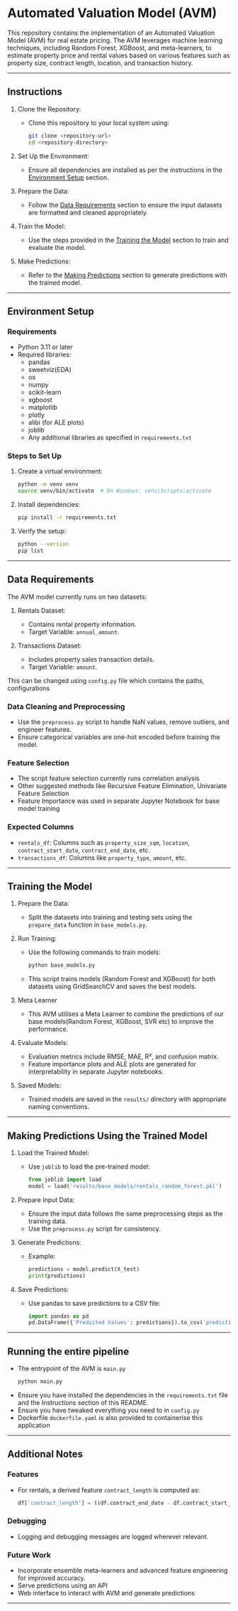   # Automated Valuation Model (AVM)

This repository contains the implementation of an Automated Valuation Model (AVM) for real estate pricing. The AVM leverages machine learning techniques, including Random Forest, XGBoost, and meta-learners, to estimate property price and rental values based on various features such as property size, contract length, location, and transaction history.

---

## Instructions
1. Clone the Repository:
   - Clone this repository to your local system using:
     ```bash
     git clone <repository-url>
     cd <repository-directory>
     ```

2. Set Up the Environment:
   - Ensure all dependencies are installed as per the instructions in the [Environment Setup](#environment-setup) section.

3. Prepare the Data:
   - Follow the [Data Requirements](#data-requirements) section to ensure the input datasets are formatted and cleaned appropriately.

4. Train the Model:
   - Use the steps provided in the [Training the Model](#training-the-model) section to train and evaluate the model.

5. Make Predictions:
   - Refer to the [Making Predictions](#making-predictions-using-the-trained-model) section to generate predictions with the trained model.

---

## Environment Setup

### Requirements
- Python 3.11 or later
- Required libraries:
  - pandas
  - sweetviz(EDA)
  - os
  - numpy
  - scikit-learn
  - xgboost
  - matplotlib
  - plotly
  - alibi (for ALE plots)
  - joblib
  - Any additional libraries as specified in `requirements.txt`

### Steps to Set Up
1. Create a virtual environment:
   ```bash
   python -m venv venv
   source venv/bin/activate  # On Windows: venv\Scripts\activate
   ```

2. Install dependencies:
   ```bash
   pip install -r requirements.txt
   ```

3. Verify the setup:
   ```bash
   python --version
   pip list
   ```

---

## Data Requirements

The AVM model currently runs on two datasets:
1. Rentals Dataset:
   - Contains rental property information.
   - Target Variable: `annual_amount`.

2. Transactions Dataset:
   - Includes property sales transaction details.
   - Target Variable: `amount`.

This can be changed using `config.py` file which contains the paths, configurations 



### Data Cleaning and Preprocessing
- Use the `preprocess.py` script to handle NaN values, remove outliers, and engineer features.
- Ensure categorical variables are one-hot encoded before training the model.

### Feature Selection
- The script feature selection currently runs correlation analysis 
- Other suggested methods like Recursive Feature Elimination, Univariate Feature Selection
- Feature Importance was used in separate Jupyter Notebook for base model training

### Expected Columns
- `rentals_df`: Columns such as `property_size_sqm`, `location`, `contract_start_date`, `contract_end_date`, etc.
- `transactions_df`: Columns like `property_type`, `amount`, etc.

---

## Training the Model

1. Prepare the Data:
   - Split the datasets into training and testing sets using the `prepare_data` function in `base_models.py`.

2. Run Training:
   - Use the following commands to train models:
     ```bash
     python base_models.py
     ```
   - This script trains models (Random Forest and XGBoost) for both datasets using GridSearchCV and saves the best models.

3. Meta Learner
   - This AVM utilises a Meta Learner to combine the predictions of our base models(Random Forest, XGBoost, SVR etc)
   to improve the performance.

3. Evaluate Models:
   - Evaluation metrics include RMSE, MAE, R², and confusion matrix.
   - Feature importance plots and ALE plots are generated for interpretability in separate Jupyter notebooks.

4. Saved Models:
   - Trained models are saved in the `results/` directory with appropriate naming conventions.

---

## Making Predictions Using the Trained Model

1. Load the Trained Model:
   - Use `joblib` to load the pre-trained model:
     ```python
     from joblib import load
     model = load('results/base_models/rentals_random_forest.pkl')
     ```

2. Prepare Input Data:
   - Ensure the input data follows the same preprocessing steps as the training data.
   - Use the `preprocess.py` script for consistency.

3. Generate Predictions:
   - Example:
     ```python
     predictions = model.predict(X_test)
     print(predictions)
     ```

4. Save Predictions:
   - Use pandas to save predictions to a CSV file:
     ```python
     import pandas as pd
     pd.DataFrame({'Predicted Values': predictions}).to_csv('predictions.csv', index=False)
     ```

---

## Running the entire pipeline

- The entrypoint of the AVM is `main.py`
  ```bash
  python main.py 
  ```
- Ensure you have installed the dependencies in the `requirements.txt` file and the Instructions section of this README. 
- Ensure you have tweaked everything you need to in `config.py`
- Dockerfile `dockerfile.yaml` is also provided to containerise this application

---

## Additional Notes

### Features
- For rentals, a derived feature `contract_length` is computed as:
  ```python
  df['contract_length'] = ((df.contract_end_date - df.contract_start_date) / np.timedelta64(1, 'D')) / 30
  ```

### Debugging
- Logging and debugging messages are logged wherever relevant.

### Future Work
- Incorporate ensemble meta-learners and advanced feature engineering for improved accuracy.
- Serve predictions using an API
- Web interface to interact with AVM and generate predictions

---
